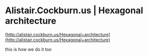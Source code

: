 <!--
id: 449029550
link: http://tumblr.atmos.org/post/449029550/alistair-cockburn-us-hexagonal-architecture
slug: alistair-cockburn-us-hexagonal-architecture
date: Sun Mar 14 2010 19:38:53 GMT-0700 (PDT)
publish: 2010-03-014
tags: 
title: Alistair.Cockburn.us | Hexagonal architecture
-->


Alistair.Cockburn.us | Hexagonal architecture
=============================================

[http://alistair.cockburn.us/Hexagonal+architecture](http://alistair.cockburn.us/Hexagonal+architecture)

this is how we do it too

